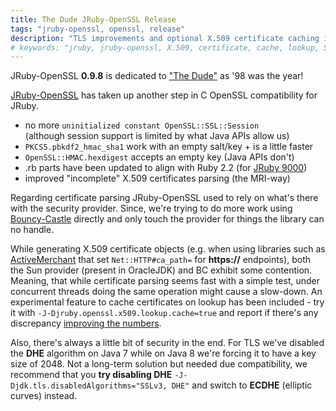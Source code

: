 ```yaml
---
title: The Dude JRuby-OpenSSL Release
tags: "jruby-openssl, openssl, release"
description: "TLS improvements and optional X.509 certificate caching in JRuby's OpenSSL library"
# keywords: "jruby, jruby-openssl, X.509, certificate, cache, lookup, SSL, session, PKCS5"
---
```


<div class="message">
  JRuby-OpenSSL <b>0.9.8</b> is dedicated to
  <a href="https://youtu.be/GZR58d77a4A" title="The Big Lebowski">"The Dude"</a>
  as '98 was the year!
</div>

[JRuby-OpenSSL][0] has taken up another step in C OpenSSL compatibility for JRuby.

* no more `uninitialized constant OpenSSL::SSL::Session` <br>
  (although session support is limited by what Java APIs allow us)
* `PKCS5.pbkdf2_hmac_sha1` work with an empty salt/key + is a little faster
* `OpenSSL::HMAC.hexdigest` accepts an empty key (Java APIs don't)
* .rb parts have been updated to align with Ruby 2.2 (for [JRuby 9000][1])
* improved "incomplete" X.509 certificates parsing (the MRI-way)

Regarding certificate parsing JRuby-OpenSSL used to rely on what's there with the
security provider. Since, we're trying to do more work using [Bouncy-Castle][4]
directly and only touch the provider for things the library can no handle.

While generating X.509 certificate objects (e.g. when using libraries such as
[ActiveMerchant][5] that set `Net::HTTP#ca_path=` for **https://** endpoints),
both the Sun provider (present in OracleJDK) and BC exhibit some contention. <br>
Meaning, that while certificate parsing seems fast with a simple test, under
concurrent threads doing the same operation might cause a slow-down.
An experimental feature to cache certificates on lookup has been included - try it
with `-J-Djruby.openssl.x509.lookup.cache=true` and report if there's any
discrepancy [improving the numbers][6].

Also, there's always a little bit of security in the end. For TLS we've disabled
the **DHE** algorithm on Java 7 while on Java 8 we're forcing it to have a key size
of 2048. Not a long-term solution but needed due compatibility, we recommend
that you **try disabling DHE** `-J-Djdk.tls.disabledAlgorithms="SSLv3, DHE"`
and switch to **ECDHE** (elliptic curves) instead.

<!-- Expect us in JRuby 1.7.22 and 9.0.1.0 ... -->

[0]: https://github.com/jruby/jruby-openssl
[1]: http://blog.jruby.org/2015/07/jruby_9000/
[4]: http://bouncycastle.org/java.html
[5]: https://github.com/activemerchant/active_merchant/blob/v1.52.0/lib/active_merchant/connection.rb#L121-L123
[6]: https://github.com/jruby/jruby-openssl/issues/43
